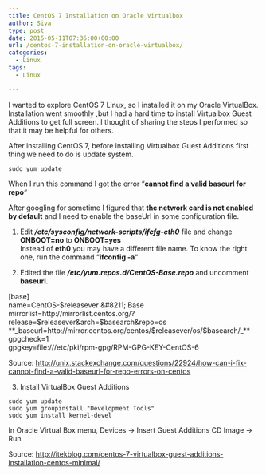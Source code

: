 ```yaml
---
title: CentOS 7 Installation on Oracle Virtualbox
author: Siva
type: post
date: 2015-05-11T07:36:00+00:00
url: /centos-7-installation-on-oracle-virtualbox/
categories:
  - Linux
tags:
  - Linux

---
```

I wanted to explore CentOS 7 Linux, so I installed it on my Oracle VirtualBox. Installation went smoothly ,but I had a hard time to install Virtualbox Guest Additions to get full screen. I thought of sharing the steps I performed so that it may be helpful for others.

After installing CentOS 7, before installing Virtualbox Guest Additions first thing we need to do is update system.  
 
`sudo yum update`

When I run this command I got the error &#8220;**cannot find a valid baseurl for repo**&#8220;

After googling for sometime I figured that **the network card is not enabled by default** and I need to enable the baseUrl in some configuration file.

1) Edit **_/etc/sysconfig/network-scripts/ifcfg-eth0_** file and change **ONBOOT=no** to **ONBOOT=yes**  
Instead of **eth0** you may have a different file name. To know the right one, run the command &#8220;**ifconfig -a**&#8220;

2) Edited the file **_/etc/yum.repos.d/CentOS-Base.repo_** and uncomment **baseurl**.

[base]  
name=CentOS-$releasever &#8211; Base  
mirrorlist=http://mirrorlist.centos.org/?release=$releasever&arch=$basearch&repo=os  
**_baseurl=http://mirror.centos.org/centos/$releasever/os/$basearch/_**  
gpgcheck=1  
gpgkey=file:///etc/pki/rpm-gpg/RPM-GPG-KEY-CentOS-6

Source: <http://unix.stackexchange.com/questions/22924/how-can-i-fix-cannot-find-a-valid-baseurl-for-repo-errors-on-centos>

3) Install VirtualBox Guest Additions
```
sudo yum update  
sudo yum groupinstall "Development Tools"  
sudo yum install kernel-devel  
```
  
In Oracle Virtual Box menu, Devices -> Insert Guest Additions CD Image -> Run  
 
Source: <http://itekblog.com/centos-7-virtualbox-guest-additions-installation-centos-minimal/>
